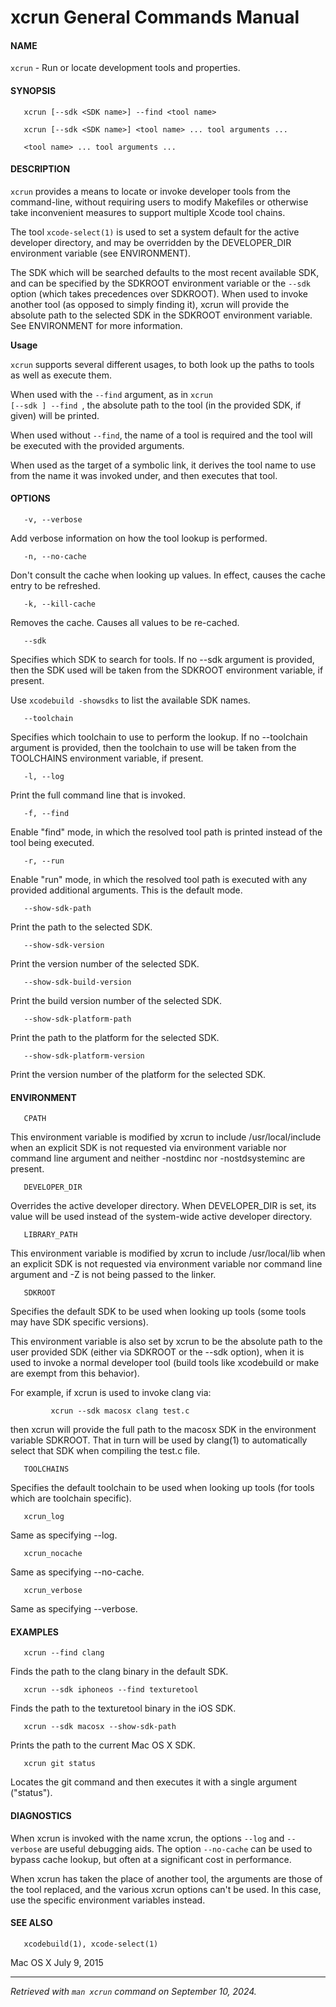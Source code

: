 # xcrun General Commands Manual

#### NAME
<code>xcrun</code> - Run or locate development tools and properties.

#### SYNOPSIS
       xcrun [--sdk <SDK name>] --find <tool name>

       xcrun [--sdk <SDK name>] <tool name> ... tool arguments ...

       <tool name> ... tool arguments ...

#### DESCRIPTION
<code>xcrun</code> provides a means to locate or invoke developer tools from the command-line, without requiring users to modify Makefiles or otherwise take inconvenient measures to support multiple Xcode tool chains.

The tool <code>xcode-select(1)</code> is used to set a system default for the active developer directory, and may be overridden by the DEVELOPER_DIR environment variable (see ENVIRONMENT).

The SDK which will be searched defaults to the most recent available SDK, and can be specified by the SDKROOT environment variable or the <code>--sdk</code> option (which takes precedences over SDKROOT). When used to invoke another tool (as opposed to
simply finding it), xcrun will provide the absolute path to the selected SDK in the SDKROOT environment variable. See ENVIRONMENT for more information.

**Usage**
   
<code>xcrun</code> supports several different usages, to both look up the paths to tools as well as execute them.

When used with the <code>--find</code> argument, as in <code>xcrun [--sdk <SDK name>] --find <tool name></code>, the absolute path to the tool (in the provided SDK, if given) will be printed.

When used without <code>--find</code>, the name of a tool is required and the tool will be executed with the provided arguments.

When used as the target of a symbolic link, it derives the tool name to use from the name it was invoked under, and then executes that tool.

#### OPTIONS

       -v, --verbose
Add verbose information on how the tool lookup is performed.

       -n, --no-cache
Don't consult the cache when looking up values. In effect, causes the cache entry to be refreshed.

       -k, --kill-cache
Removes the cache. Causes all values to be re-cached.

       --sdk
Specifies which SDK to search for tools. If no --sdk argument is provided, then the SDK used will be taken from the SDKROOT environment variable, if present.

Use <code>xcodebuild -showsdks</code> to list the available SDK names.

       --toolchain
Specifies which toolchain to use to perform the lookup. If no --toolchain argument is provided, then the toolchain to use will be taken from the TOOLCHAINS environment variable, if present.

       -l, --log
Print the full command line that is invoked.

       -f, --find
Enable "find" mode, in which the resolved tool path is printed instead of the tool being executed.

       -r, --run
Enable "run" mode, in which the resolved tool path is executed with any provided additional arguments. This is the default mode.

       --show-sdk-path
Print the path to the selected SDK.

       --show-sdk-version
Print the version number of the selected SDK.

       --show-sdk-build-version
Print the build version number of the selected SDK.

       --show-sdk-platform-path
Print the path to the platform for the selected SDK.

       --show-sdk-platform-version
Print the version number of the platform for the selected SDK.

#### ENVIRONMENT
       CPATH
This environment variable is modified by xcrun to include /usr/local/include when an explicit SDK is not requested via environment variable nor command line argument and neither -nostdinc nor -nostdsysteminc are present.

       DEVELOPER_DIR
Overrides the active developer directory. When DEVELOPER_DIR is set, its value will be used instead of the system-wide active developer directory.

       LIBRARY_PATH
This environment variable is modified by xcrun to include /usr/local/lib when an explicit SDK is not requested via environment variable nor command line argument and -Z is not being passed to the linker.

       SDKROOT
Specifies the default SDK to be used when looking up tools (some tools may have SDK specific versions).

This environment variable is also set by xcrun to be the absolute path to the user provided SDK (either via SDKROOT or the --sdk option), when it is used to invoke a normal developer tool (build tools like xcodebuild or make are exempt
from this behavior).

For example, if xcrun is used to invoke clang via:

             xcrun --sdk macosx clang test.c

then xcrun will provide the full path to the macosx SDK in the environment variable SDKROOT. That in turn will be used by clang(1) to automatically select that SDK when compiling the test.c file.

       TOOLCHAINS
Specifies the default toolchain to be used when looking up tools (for tools which are toolchain specific).

       xcrun_log
Same as specifying --log.

       xcrun_nocache
Same as specifying --no-cache.

       xcrun_verbose
Same as specifying --verbose.

#### EXAMPLES
       xcrun --find clang
Finds the path to the clang binary in the default SDK.

       xcrun --sdk iphoneos --find texturetool
Finds the path to the texturetool binary in the iOS SDK.

       xcrun --sdk macosx --show-sdk-path
Prints the path to the current Mac OS X SDK.

       xcrun git status
Locates the git command and then executes it with a single argument ("status").

#### DIAGNOSTICS
When xcrun is invoked with the name xcrun, the options <code>--log</code> and <code>--verbose</code> are useful debugging aids. The option <code>--no-cache</code> can be used to bypass cache lookup, but often at a significant cost in performance.

When xcrun has taken the place of another tool, the arguments are those of the tool replaced, and the various xcrun options can't be used. In this case, use the specific environment variables instead.

#### SEE ALSO
       xcodebuild(1), xcode-select(1)

Mac OS X                                                                                                              July 9, 2015

----
_Retrieved with <code>man xcrun</code> command on September 10, 2024._
